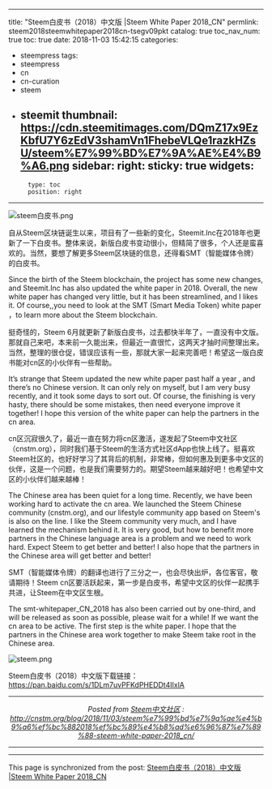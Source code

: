
---
title: "Steem白皮书（2018）中文版 |Steem White Paper 2018_CN"
permlink: steem2018steemwhitepaper2018cn-tsegv09pkt
catalog: true
toc_nav_num: true
toc: true
date: 2018-11-03 15:42:15
categories:
- steempress
tags:
- steempress
- cn
- cn-curation
- steem
- steemit
thumbnail: https://cdn.steemitimages.com/DQmZ17x9EzKbfU7Y6zEdV3shamVn1FhebeVLQe1razkHZsU/steem%E7%99%BD%E7%9A%AE%E4%B9%A6.png
sidebar:
    right:
        sticky: true
widgets:
    -
        type: toc
        position: right
---


![steem白皮书.png](https://cdn.steemitimages.com/DQmZ17x9EzKbfU7Y6zEdV3shamVn1FhebeVLQe1razkHZsU/steem%E7%99%BD%E7%9A%AE%E4%B9%A6.png)

自从Steem区块链诞生以来，项目有了一些新的变化，Steemit.Inc在2018年也更新了一下白皮书。整体来说，新版白皮书变动很小，但精简了很多，个人还是蛮喜欢的。当然，要想了解更多Steem区块链的信息，还得看SMT（智能媒体令牌）的白皮书。

Since the birth of the Steem blockchain, the project has some new changes, and Steemit.Inc has also updated the white paper in 2018. Overall, the new white paper has changed very little, but it has been streamlined, and I likes it. Of course,,you need to look at the SMT (Smart Media Token) white paper ，to learn more about the Steem blockchain.

挺奇怪的，Steem 6月就更新了新版白皮书，过去都快半年了，一直没有中文版。那就自己来吧，本来前一久能出来，但最近一直很忙，这两天才抽时间整理出来。当然，整理的很仓促，错误应该有一些，那就大家一起来完善吧！希望这一版白皮书能对cn区的小伙伴有一些帮助。

It’s strange that Steem updated the new white paper past half a year , and there’s no Chinese version. It can only rely on myself, but I am very busy recently, and it took some days to sort out. Of course, the finishing is very hasty, there should be some mistakes, then need everyone improve it together! I hope this version of the white paper can help the partners in the cn area.

cn区沉寂很久了，最近一直在努力将cn区激活，遂发起了Steem中文社区（cnstm.org），同时我们基于Steem的生活方式社区dApp也快上线了。挺喜欢Steem社区的，也好好学习了其背后的机制，非常棒，但如何惠及到更多中文区的伙伴，这是一个问题，也是我们需要努力的。期望Steem越来越好吧！也希望中文区的小伙伴们越来越棒！

The Chinese area has been quiet for a long time. Recently, we have been working hard to activate the cn area. We launched the Steem Chinese community (cnstm.org), and our lifestyle community app based on Steem's  is also on the line. I like the Steem community very much, and I have learned the mechanism behind it. It is very good, but how to benefit more partners in the Chinese language area is a problem and we need to work hard. Expect Steem to get better and better! I also hope that the partners in the Chinese area will get better and better!

SMT（智能媒体令牌）的翻译也进行了三分之一，也会尽快出炉，各位客官，敬请期待！Steem cn区要活跃起来，第一步是白皮书，希望中文区的伙伴一起携手共进，让Steem在中文区生根。

The smt-whitepaper_CN_2018 has also been carried out by one-third, and will be released as soon as possible, please wait for a while! If we want the cn area to be active. The first step is the white paper. I hope that the partners in the Chinese area work together to make Steem take root in the Chinese area.

![steem.png](https://cdn.steemitimages.com/DQmRn1rs4oLXwWX7WmVWS3ZHacB8BfJu1UiEDKEtrPk2Fna/steem.png)

Steem白皮书（2018）中文版下载链接：https://pan.baidu.com/s/1DLm7uvPFKdPHEDDt4IIxlA <br /><center><hr/><em>Posted from <a href=&#039;http://cnstm.org&#039;>Steem中文社区</a> : http://cnstm.org/blog/2018/11/03/steem%e7%99%bd%e7%9a%ae%e4%b9%a6%ef%bc%882018%ef%bc%89%e4%b8%ad%e6%96%87%e7%89%88-steem-white-paper-2018_cn/ </em><hr/></center>

- - -

This page is synchronized from the post: [Steem白皮书（2018）中文版 |Steem White Paper 2018_CN](https://steemit.com/@iguazi123/steem2018steemwhitepaper2018cn-tsegv09pkt)
